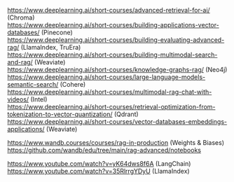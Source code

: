 https://www.deeplearning.ai/short-courses/advanced-retrieval-for-ai/ (Chroma)  
https://www.deeplearning.ai/short-courses/building-applications-vector-databases/ (Pinecone)  
https://www.deeplearning.ai/short-courses/building-evaluating-advanced-rag/ (LlamaIndex, TruEra)  
https://www.deeplearning.ai/short-courses/building-multimodal-search-and-rag/ (Weaviate)  
https://www.deeplearning.ai/short-courses/knowledge-graphs-rag/ (Neo4j)  
https://www.deeplearning.ai/short-courses/large-language-models-semantic-search/ (Cohere)  
https://www.deeplearning.ai/short-courses/multimodal-rag-chat-with-videos/ (Intel)  
https://www.deeplearning.ai/short-courses/retrieval-optimization-from-tokenization-to-vector-quantization/ (Qdrant)  
https://www.deeplearning.ai/short-courses/vector-databases-embeddings-applications/ (Weaviate)  

https://www.wandb.courses/courses/rag-in-production (Weights & Biases)  
https://github.com/wandb/edu/tree/main/rag-advanced/notebooks  

https://www.youtube.com/watch?v=yK64dws8f6A (LangChain)  
https://www.youtube.com/watch?v=35RlrrgYDyU (LlamaIndex)  
